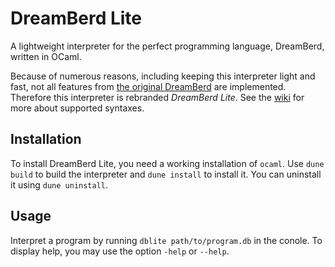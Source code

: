 # DreamBerd Lite

A lightweight interpreter for the perfect programming language, DreamBerd, written in OCaml.

Because of numerous reasons, including keeping this interpreter light and fast, not all features from [the original DreamBerd](https://github.com/TodePond/DreamBerd) are implemented. Therefore this interpreter is rebranded _DreamBerd Lite_. See the [wiki](https://github.com/olivier-hnry/dblite/wiki) for more about supported syntaxes.

## Installation

To install DreamBerd Lite, you need a working installation of `ocaml`. Use `dune build` to build the interpreter and `dune install` to install it. You can uninstall it using `dune uninstall`.

## Usage

Interpret a program by running `dblite path/to/program.db` in the conole. To display help, you may use the option `-help` or `--help`.
